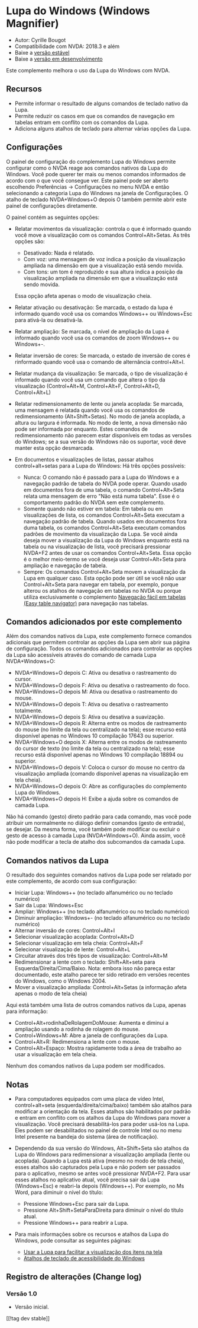 # Lupa do Windows (Windows Magnifier) #

* Autor: Cyrille Bougot
* Compatibilidade com NVDA: 2018.3 e além
* Baixe a [versão estável][1]
* Baixe a [versão em desenvolvimento][2]

Este complemento melhora o uso da Lupa do Windows com NVDA.


## Recursos

* Permite informar o resultado de alguns comandos de teclado nativo da Lupa.
* Permite reduzir os casos em que os comandos de navegação em tabelas entram
  em conflito com os comandos da Lupa.
* Adiciona alguns atalhos de teclado para alternar várias opções da Lupa.


## Configurações

O painel de configuração do complemento Lupa do Windows permite configurar como o NVDA reage aos comandos nativos da Lupa do Windows.
Você pode querer ter mais ou menos comandos informados de acordo com o que você consegue ver.
Este painel pode ser aberto escolhendo Preferências -> Configurações no menu NVDA e então selecionando a categoria Lupa do Windows na janela de Configurações.
O atalho de teclado NVDA+Windows+O depois O também permite abrir este painel de configurações diretamente.

O painel contém as seguintes opções:

* Relatar movimentos da visualização: controla o que é informado quando você
  move a visualização com os comandos Control+Alt+Setas. As três opções são:
  
    * Desativado: Nada é relatado.
    * Com voz: uma mensagem de voz indica a posição da visualização ampliada
      na dimensão em que a visualização está sendo movida.
    * Com tons: um tom é reproduzido e sua altura indica a posição da
      visualização ampliada na dimensão em que a visualização está sendo
      movida.
  
  Essa opção afeta apenas o modo de visualização cheia.
  
* Relatar ativação ou desativação: Se marcada, o estado da lupa é informado
  quando você usa os comandos Windows++ ou Windows+Esc para ativá-la ou
  desativá-la.
* Relatar ampliação: Se marcada, o nível de ampliação da Lupa é informado
  quando você usa os comandos de zoom Windows++ ou Windows+-.
* Relatar inversão de cores: Se marcada, o estado de inversão de cores é
  rinformado quando você usa o comando de alternância control+Alt+I.
* Relatar mudança da visualização: Se marcada, o tipo de visualização é
  informado quando você usa um comando que altera o tipo da visualização
  (Control+Alt+M, Control+Alt+F, Control+Alt+D, Control+Alt+L)
* Relatar redimensionamento de lente ou janela acoplada: Se marcada, uma
  mensagem é relatada quando você usa os comandos de redimensionamento
  (Alt+Shift+Setas). No modo de janela acoplada, a altura ou largura é
  informada. No modo de lente, a nova dimensão não pode ser informada por
  enquanto. Estes comandos de redimensionamento não parecem estar
  disponíveis em todas as versões do Windows; se a sua versão do Windows não
  os suportar, você deve manter esta opção desmarcada.
* Em documentos e visualizações de listas, passar atalhos control+alt+setas
  para a Lupa do Windows: Há três opções possíveis:
  
    * Nunca: O comando não é passado para a Lupa do Windows e a navegação
      padrão de tabela do NVDA pode operar. Quando usado em documentos fora
      de uma tabela, o comando Control+Alt+Seta relata uma mensagem de erro
      "Não está numa tabela". Esse é o comportamento padrão do NVDA sem este
      complemento.
    * Somente quando não estiver em tabela: Em tabela ou em visualizações de
      lista, os comandos Control+Alt+Seta executam a navegação padrão de
      tabela. Quando usados em documentos fora duma tabela, os comandos
      Control+Alt+Seta executam comandos padrões de movimento da
      visualização da Lupa. Se você ainda deseja mover a visualização da
      Lupa do Windows enquanto está na tabela ou na visualização de lista,
      você precisará pressionar NVDA+F2 antes de usar os comandos
      Control+Alt+Seta. Essa opção é o melhor meio-termo se você deseja usar
      Control+Alt+Seta para ampliação e navegação de tabela.
    * Sempre: Os comandos Control+Alt+Seta movem a visualização da Lupa em
      qualquer caso. Esta opção pode ser útil se você não usar
      Control+Alt+Seta para navegar em tabela, por exemplo, porque alterou
      os atalhos de navegação em tabelas no NVDA ou porque utiliza
      exclusivamente o complemento [Navegação fácil em tabelas (Easy table
      navigator)][5] para navegação nas tabelas.


## Comandos adicionados por este complemento

Além dos comandos nativos da Lupa, este complemento fornece comandos
adicionais que permitem controlar as opções da Lupa sem abrir sua página de
configuração. Todos os comandos adicionados para controlar as opções da Lupa
são acessíveis através do comando de camada Lupa NVDA+Windows+O:

* NVDA+Windows+O depois C: Ativa ou desativa o rastreamento do cursor.
* NVDA+Windows+O depois F: Ativa ou desativa o rastreamento do foco.
* NVDA+Windows+O depois M: Ativa ou desativa o rastreamento do mouse.
* NVDA+Windows+O depois T: Ativa ou desativa o rastreamento totalmente.
* NVDA+Windows+O depois S: Ativa ou desativa a suavização.
* NVDA+Windows+O depois R: Alterna entre os modos de rastreamento do mouse
  (no limite da tela ou centralizado na tela); esse recurso está disponível
  apenas no Windows 10 compilação 17643 ou superior.
* NVDA+Windows+O depois X: Alterna entre os modos de rastreamento do cursor
  de texto (no limite da tela ou centralizado na tela); esse recurso está
  disponível apenas no Windows 10 compilação 18894 ou superior.
* NVDA+Windows+O depois V: Coloca o cursor do mouse no centro da
  visualização ampliada (comando disponível apenas na visualização em tela
  cheia).
* NVDA+Windows+O depois O: Abre as configurações do complemento Lupa do
  Windows.
* NVDA+Windows+O depois H: Exibe a ajuda sobre os comandos de camada Lupa.

Não há comando (gesto) direto padrão para cada comando, mas você pode
atribuir um normalmente no diálogo definir comandos (gesto de entrada), se
desejar. Da mesma forma, você também pode modificar ou excluir o gesto de
acesso à camada Lupa (NVDA+Windows+O). Ainda assim, você não pode modificar
a tecla de atalho dos subcomandos da camada Lupa.


## Comandos nativos da Lupa

O resultado dos seguintes comandos nativos da Lupa pode ser relatado por
este complemento, de acordo com sua configuração:

* Iniciar Lupa: Windows++ (no teclado alfanumérico ou no teclado numérico)
* Sair da Lupa: Windows+Esc
* Ampliar: Windows++ (no teclado alfanumérico ou no teclado numérico)
* Diminuir ampliação: Windows+- (no teclado alfanumérico ou no teclado
  numérico)
* Alternar inversão de cores: Control+Alt+I
* Selecionar visualização acoplada: Control+Alt+D
* Selecionar visualização em tela cheia: Control+Alt+F
* Selecionar visualização de lente: Control+Alt+L
* Circuitar através dos três tipos de visualização: Control+Alt+M
* Redimensionar a lente com o teclado: Shift+Alt+seta para
  Esquerda/Direita/Cima/Baixo. Nota: embora isso não pareça estar
  documentado, este atalho parece ter sido retirado em versões recentes do
  Windows, como o Windows 2004.
* Mover a visualização ampliada: Control+Alt+Setas (a informação afeta
  apenas o modo de tela cheia)

Aqui está também uma lista de outros comandos nativos da Lupa, apenas para
informação:

* Control+Alt+rodinhaDeRolagemDoMouse: Aumenta e diminui a ampliação usando
  a rodinha de rolagem do mouse.
* Control+Windows+M: Abre a janela de configurações da Lupa.
* Control+Alt+R: Redimensiona a lente com o mouse.
* Control+Alt+Espaço: Mostra rapidamente toda a área de trabalho ao usar a
  visualização em tela cheia.

Nenhum dos comandos nativos da Lupa podem ser modificados.


## Notas

* Para computadores equipados com uma placa de vídeo Intel, control+alt+seta
  (esquerda/direita/cima/baixo) também são atalhos para modificar a
  orientação da tela. Esses atalhos são habilitados por padrão e entram em
  conflito com os atalhos da Lupa do Windows para mover a visualização. Você
  precisará desabilitá-los para poder usá-los na Lupa. Eles podem ser
  desabilitados no painel de controle Intel ou no menu Intel presente na
  bandeja do sistema (área de notificação).
* Dependendo da sua versão do Windows, Alt+Shift+Seta são atalhos da Lupa do
  Windows para redimensionar a visualização ampliada (lente ou
  acoplada). Quando a Lupa está ativa (mesmo no modo de tela cheia), esses
  atalhos são capturados pela Lupa e não podem ser passados para o
  aplicativo, mesmo se antes você pressionar NVDA+F2. Para usar esses
  atalhos no aplicativo atual, você precisa sair da Lupa (Windows+Esc) e
  reabri-la depois (Windows++). Por exemplo, no Ms Word, para diminuir o
  nível do título:
  
    * Pressione Windows+Esc para sair da Lupa.
    * Pressione Alt+Shift+SetaParaDireita para diminuir o nível do título
      atual.
    * Pressione Windows++ para reabrir a Lupa.

* Para mais informações sobre os recursos e atalhos da Lupa do Windows, pode
  consultar as seguintes páginas:

    * [Usar a Lupa para facilitar a visualização dos itens na
      tela](https://support.microsoft.com/pt-br/windows/usar-a-lupa-para-facilitar-a-visualiza%C3%A7%C3%A3o-dos-itens-na-tela-414948ba-8b1c-d3bd-8615-0e5e32204198)
    * [Atalhos de teclado de acessibilidade do Windows][4]


## Registro de alterações (Change log)

### Versão 1.0

* Versão inicial.

[[!tag dev stable]]

[1]: https://addons.nvda-project.org/files/get.php?file=winmag

[2]: https://addons.nvda-project.org/files/get.php?file=winmag-dev

[4]: https://support.microsoft.com/pt-br/help/13810

[5]: https://addons.nvda-project.org/addons/easyTableNavigator.pt_BR.html
